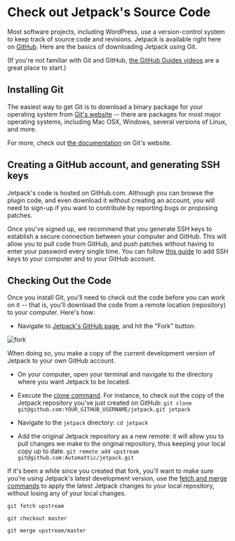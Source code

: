 # Check out Jetpack's Source Code

Most software projects, including WordPress, use a version-control system to keep track of source code and revisions. Jetpack is available right here on [GitHub](https://github.com/). Here are the basics of downloading Jetpack using Git.

(If you're not familiar with Git and GitHub, [the GitHub Guides videos](http://www.youtube.com/user/GitHubGuides) are a great place to start.)

## Installing Git

The easiest way to get Git is to download a binary package for your operating system from [Git's website](http://git-scm.com/downloads) -- there are packages for most major operating systems, including Mac OSX, Windows, several versions of Linux, and more.

For more, check out [the documentation](http://git-scm.com/doc) on Git's website.

## Creating a GitHub account, and generating SSH keys

Jetpack's code is hosted on GitHub.com. Although you can browse the plugin code, and even download it without creating an account, you will need to sign-up if you want to contribute by reporting bugs or proposing patches.

Once you've signed up, we recommend that you generate SSH keys to establish a secure connection between your computer and GitHub. This will allow you to pull code from GitHub, and push patches without having to enter your password every single time. You can follow [this guide](https://help.github.com/articles/generating-ssh-keys) to add SSH keys to your computer and to your GitHub account.

## Checking Out the Code

Once you install Git, you'll need to check out the code before you can work on it -- that is, you'll download the code from a remote location (repository) to your computer. Here's how:

- Navigate to [Jetpack's GitHub page](https://github.com/Automattic/jetpack), and hit the "Fork" button:

![fork](https://cloud.githubusercontent.com/assets/426388/21441169/f2f809c8-c896-11e6-9531-b7854e9b2455.png)

When doing so, you make a copy of the current development version of Jetpack to your own GitHub account.
- On your computer, open your terminal and navigate to the directory where you want Jetpack to be located.
- Execute the [clone command](http://git-scm.com/docs/git-clone). For instance, to check out the copy of the Jetpack repository you've just created on GitHub:
`git clone git@github.com:YOUR_GITHUB_USERNAME/jetpack.git jetpack`

- Navigate to the `jetpack` directory: `cd jetpack`
- Add the original Jetpack repository as a new remote: it will allow you to pull changes we make to the original repository, thus keeping your local copy up to date.
`git remote add upstream git@github.com:Automattic/jetpack.git`

If it's been a while since you created that fork, you'll want to make sure you're using Jetpack's latest development version, use the [fetch and merge commands](https://help.github.com/articles/syncing-a-fork) to apply the latest Jetpack changes to your local repository, without losing any of your local changes.

```
git fetch upstream

git checkout master

git merge upstream/master
```

